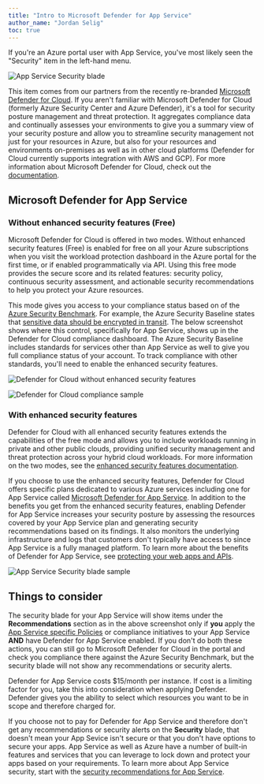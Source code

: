 ```yaml
---
title: "Intro to Microsoft Defender for App Service"
author_name: "Jordan Selig"
toc: true
---
```


If you're an Azure portal user with App Service, you've most likely seen the "Security" item in the left-hand menu.

![App Service Security blade]({{site.baseurl}}/media/2022/04/AppServiceSecurityBlade.png)

This item comes from our partners from the recently re-branded [Microsoft Defender for Cloud](https://docs.microsoft.com/azure/defender-for-cloud/defender-for-cloud-introduction). If you aren't familiar with Microsoft Defender for Cloud (formerly Azure Security Center and Azure Defender), it's a tool for security posture management and threat protection. It aggregates compliance data and continually assesses your environments to give you a summary view of your security posture and allow you to streamline security management not just for your resources in Azure, but also for your resources and environments on-premises as well as in other cloud platforms (Defender for Cloud currently supports integration with AWS and GCP). For more information about Microsoft Defender for Cloud, check out the [documentation](https://docs.microsoft.com/azure/defender-for-cloud/defender-for-cloud-introduction).

## Microsoft Defender for App Service

### Without enhanced security features (Free)

Microsoft Defender for Cloud is offered in two modes. Without enhanced security features (Free) is enabled for free on all your Azure subscriptions when you visit the workload protection dashboard in the Azure portal for the first time, or if enabled programmatically via API. Using this free mode provides the secure score and its related features: security policy, continuous security assessment, and actionable security recommendations to help you protect your Azure resources.

This mode gives you access to your compliance status based on of the [Azure Security Benchmark](https://docs.microsoft.com/security/benchmark/azure/). For example, the Azure Security Baseline states that [sensitive data should be encrypted in transit](https://docs.microsoft.com/security/benchmark/azure/security-controls-v3-data-protection#dp-3-encrypt-sensitive-data-in-transit). The below screenshot shows where this control, specifically for App Service, shows up in the Defender for Cloud compliance dashboard. The Azure Security Baseline includes standards for services other than App Service as well to give you full compliance status of your account. To track compliance with other standards, you'll need to enable the enhanced security features.

![Defender for Cloud without enhanced security features]({{site.baseurl}}/media/2022/04/DefenderFreeMode.png)

![Defender for Cloud compliance sample]({{site.baseurl}}/media/2022/04/DefenderFreeModeComplianceSample.png)

### With enhanced security features

Defender for Cloud with all enhanced security features extends the capabilities of the free mode and allows you to include workloads running in private and other public clouds, providing unified security management and threat protection across your hybrid cloud workloads. For more information on the two modes, see the [enhanced security features documentation](https://docs.microsoft.com/azure/defender-for-cloud/enhanced-security-features-overview).

If you choose to use the enhanced security features, Defender for Cloud offers specific plans dedicated to various Azure services including one for App Service called [Microsoft Defender for App Service](https://docs.microsoft.com/azure/defender-for-cloud/defender-for-app-service-introduction). In addition to the benefits you get from the enhanced security features, enabling Defender for App Service increases your security posture by assessing the resources covered by your App Service plan and generating security recommendations based on its findings. It also monitors the underlying infrastructure and logs that customers don't typically have access to since App Service is a fully managed platform. To learn more about the benefits of Defender for App Service, see [protecting your web apps and APIs](https://docs.microsoft.com/azure/defender-for-cloud/defender-for-app-service-introduction).

![App Service Security blade sample]({{site.baseurl}}/media/2022/04/AppServiceSecurityBladeFull.png)

## Things to consider

The security blade for your App Service will show items under the **Recommendations** section as in the above screenshot only if **you** apply the [App Service specific Policies](https://docs.microsoft.com/azure/app-service/security-controls-policy) or compliance initiatives to your App Service **AND** have Defender for App Service enabled. If you don't do both these actions, you can still go to Microsoft Defender for Cloud in the portal and check you compliance there against the Azure Security Benchmark, but the security blade will not show any recommendations or security alerts.

Defender for App Service costs $15/month per instance. If cost is a limiting factor for you, take this into consideration when applying Defender. Defender gives you the ability to select which resources you want to be in scope and therefore charged for.

If you choose not to pay for Defender for App Service and therefore don't get any recommendations or security alerts on the **Security** blade, that doesn't mean your App Sevice isn't secure or that you don't have options to secure your apps. App Service as well as Azure have a number of built-in features and services that you can leverage to lock down and protect your apps based on your requirements. To learn more about App Service security, start with the [security recommendations for App Service](https://docs.microsoft.com/azure/app-service/security-recommendations).
